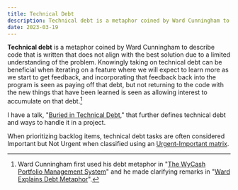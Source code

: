 ```yaml
---
title: Technical Debt
description: Technical debt is a metaphor coined by Ward Cunningham to describe code that is written that does not align with the best solution due to a limited understanding of the problem.
date: 2023-03-19
---
```


**Technical debt** is a metaphor coined by Ward Cunningham to describe code that is written that does not align with the
best solution due to a limited understanding of the problem. Knowingly taking on technical debt can be beneficial when
iterating on a feature where we will expect to learn more as we start to get feedback, and incorporating that feedback
back into the program is seen as paying off that debt, but not returning to the code with the new things that have been
learned is seen as allowing interest to accumulate on that debt.[^1]

I have a talk, "[Buried in Technical Debt](/speaking/technical-debt)," that further defines technical debt and ways to
handle it in a project.

When prioritizing backlog items, technical debt tasks are often considered Important but Not Urgent when classified
using an [Urgent-Important matrix](/thoughts/urgent-important-matrix).

[^1]: Ward Cunningham first used his debt metaphor in
"[The WyCash Portfolio Management System](http://c2.com/doc/oopsla92.html)" and he made clarifying remarks in
"[Ward Explains Debt Metaphor](http://wiki.c2.com/?WardExplainsDebtMetaphor)".